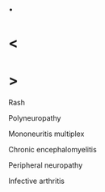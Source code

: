 # .

# <

# >

Rash

Polyneuropathy

Mononeuritis multiplex

Chronic encephalomyelitis

Peripheral neuropathy

Infective arthritis
